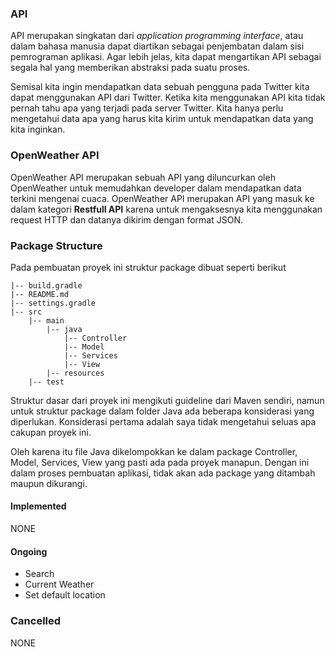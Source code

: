 ### API

API merupakan singkatan dari _application programming interface_, atau dalam bahasa manusia dapat diartikan sebagai penjembatan dalam sisi pemrograman aplikasi. Agar lebih jelas, kita dapat mengartikan API sebagai segala hal yang memberikan abstraksi pada suatu proses. 

Semisal kita ingin mendapatkan data sebuah pengguna pada Twitter kita dapat menggunakan API dari Twitter. Ketika kita menggunakan API kita tidak pernah tahu apa yang terjadi pada server Twitter. Kita hanya perlu mengetahui data apa yang harus kita kirim untuk mendapatkan data yang kita inginkan.

### OpenWeather API

OpenWeather API merupakan sebuah API yang diluncurkan oleh OpenWeather untuk memudahkan developer dalam mendapatkan data terkini mengenai cuaca. OpenWeather API merupakan API yang masuk ke dalam kategori **Restfull API** karena untuk mengaksesnya kita menggunakan request HTTP dan datanya dikirim dengan format JSON.

### Package Structure

Pada pembuatan proyek ini struktur package dibuat seperti berikut

```
|-- build.gradle
|-- README.md
|-- settings.gradle
|-- src
    |-- main
        |-- java
            |-- Controller
            |-- Model
            |-- Services
            |-- View
        |-- resources
    |-- test 
```

Struktur dasar dari proyek ini mengikuti guideline dari Maven sendiri, namun untuk struktur package dalam folder Java ada beberapa konsiderasi yang diperlukan. Konsiderasi pertama adalah saya tidak mengetahui seluas apa cakupan proyek ini.

Oleh karena itu file Java dikelompokkan ke dalam package Controller, Model, Services, View yang pasti ada pada proyek manapun. Dengan ini dalam proses pembuatan aplikasi, tidak akan ada package yang ditambah maupun dikurangi.

#### Implemented
NONE
#### Ongoing
* Search
* Current Weather
* Set default location
### Cancelled
NONE